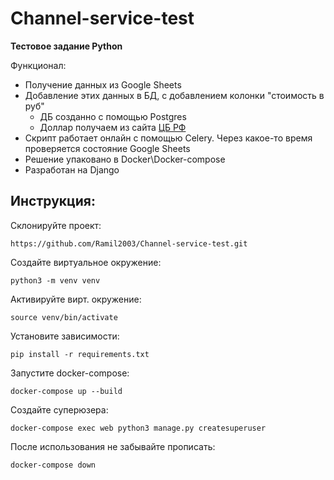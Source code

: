 # Channel-service-test

**Тестовое задание Python**

Функционал:

- Получение данных из Google Sheets
- Добавление этих данных в БД, с добавлением колонки "стоимость в руб"
  - ДБ созданно с помощью Postgres
  - Доллар получаем из сайта [ЦБ РФ](https://www.cbr.ru/scripts/XML_daily.asp)
- Скрипт работает онлайн с помощью Celery. Через какое-то время проверяется состояние Google Sheets
- Решение упаковано в Docker\Docker-compose
- Разработан на Django

## Инструкция:

Склонируйте проект:
```
https://github.com/Ramil2003/Channel-service-test.git
```

Создайте виртуальное окружение:
```
python3 -m venv venv
```

Активируйте вирт. окружение:
```
source venv/bin/activate
```

Установите зависимости:
```
pip install -r requirements.txt
```

Запустите docker-compose:
```
docker-compose up --build
```

Создайте суперюзера:
```
docker-compose exec web python3 manage.py createsuperuser
```

После использования не забывайте прописать:
```
docker-compose down
```